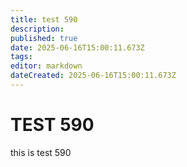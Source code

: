 ```yaml
---
title: test 590
description: 
published: true
date: 2025-06-16T15:00:11.673Z
tags: 
editor: markdown
dateCreated: 2025-06-16T15:00:11.673Z
---
```


# TEST 590
this is test 590
